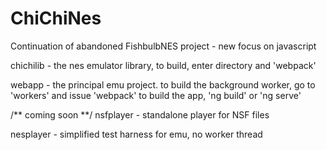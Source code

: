 # ChiChiNes
 Continuation of abandoned FishbulbNES project - new focus on javascript

chichilib - the nes emulator library, to build, enter directory and 'webpack'

webapp - the principal emu project.   to build the background worker, go to 'workers' and issue 'webpack'
                                      to build the app, 'ng build' or 'ng serve'

/** coming soon **/
nsfplayer - standalone player for NSF files

nesplayer - simplified test harness for emu, no worker thread
